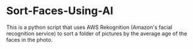 # Sort-Faces-Using-AI
This is a python script that uses AWS Rekognition (Amazon's facial recognition service) to sort a folder of pictures by the average age of the faces in the photo.
